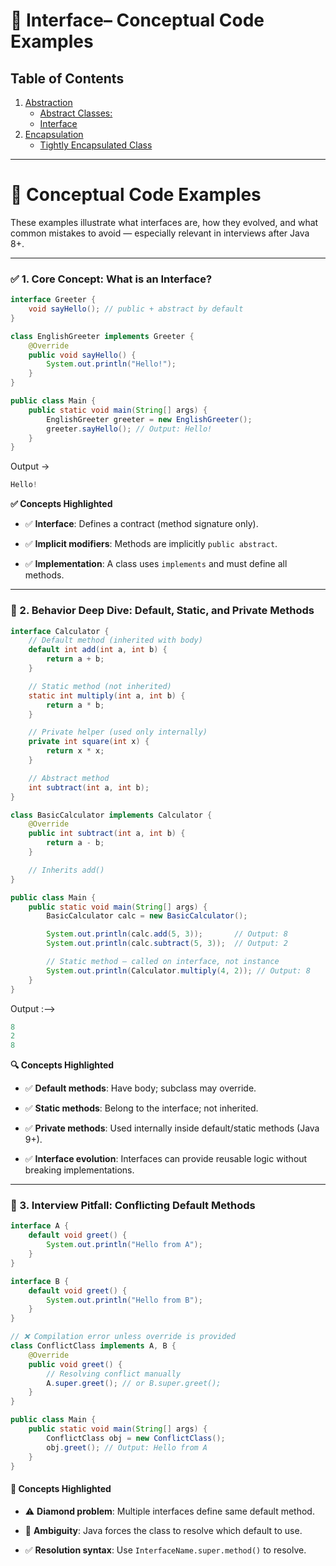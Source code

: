 # 🧱 Interface– Conceptual Code Examples

## Table of Contents

1. [Abstraction](#abstraction)
   - [Abstract Classes:](#-1-abstract-classes)
   - [Interface](#2-interface-)
2. [Encapsulation](#-encapsulation)
   - [Tightly Encapsulated Class](#-tightly-encapsulated-class-in-java)

---

# 🧱 Conceptual Code Examples

These examples illustrate what interfaces are, how they evolved, and what common mistakes to avoid — especially relevant in interviews after Java 8+.

---

### ✅ 1. Core Concept: What is an Interface?

```java
interface Greeter {
    void sayHello(); // public + abstract by default
}

class EnglishGreeter implements Greeter {
    @Override
    public void sayHello() {
        System.out.println("Hello!");
    }
}

public class Main {
    public static void main(String[] args) {
        EnglishGreeter greeter = new EnglishGreeter();
        greeter.sayHello(); // Output: Hello!
    }
}

```

Output ->

```java
Hello!
```

**✅ Concepts Highlighted**

- ✅ **Interface**: Defines a contract (method signature only).

- ✅ **Implicit modifiers**: Methods are implicitly `public abstract`.

- ✅ **Implementation**: A class uses `implements` and must define all methods.

---

### 🧠 2. Behavior Deep Dive: Default, Static, and Private Methods

```java
interface Calculator {
    // Default method (inherited with body)
    default int add(int a, int b) {
        return a + b;
    }

    // Static method (not inherited)
    static int multiply(int a, int b) {
        return a * b;
    }

    // Private helper (used only internally)
    private int square(int x) {
        return x * x;
    }

    // Abstract method
    int subtract(int a, int b);
}

class BasicCalculator implements Calculator {
    @Override
    public int subtract(int a, int b) {
        return a - b;
    }

    // Inherits add()
}

public class Main {
    public static void main(String[] args) {
        BasicCalculator calc = new BasicCalculator();

        System.out.println(calc.add(5, 3));       // Output: 8
        System.out.println(calc.subtract(5, 3));  // Output: 2

        // Static method — called on interface, not instance
        System.out.println(Calculator.multiply(4, 2)); // Output: 8
    }
}
```

Output :-->

```java
8
2
8
```

**🔍 Concepts Highlighted**

- ✅ **Default methods**: Have body; subclass may override.

- ✅ **Static methods**: Belong to the interface; not inherited.

- ✅ **Private methods**: Used internally inside default/static methods (Java 9+).

- ✅ **Interface evolution**: Interfaces can provide reusable logic without breaking implementations.

---

### 🚧 3. Interview Pitfall: Conflicting Default Methods

```java
interface A {
    default void greet() {
        System.out.println("Hello from A");
    }
}

interface B {
    default void greet() {
        System.out.println("Hello from B");
    }
}

// ❌ Compilation error unless override is provided
class ConflictClass implements A, B {
    @Override
    public void greet() {
        // Resolving conflict manually
        A.super.greet(); // or B.super.greet();
    }
}

public class Main {
    public static void main(String[] args) {
        ConflictClass obj = new ConflictClass();
        obj.greet(); // Output: Hello from A
    }
}
```

#### 🧠 Concepts Highlighted

- ⚠️ **Diamond problem**: Multiple interfaces define same default method.

- 🚫 **Ambiguity**: Java forces the class to resolve which default to use.

- ✅ **Resolution syntax**: Use `InterfaceName.super.method()` to resolve.


